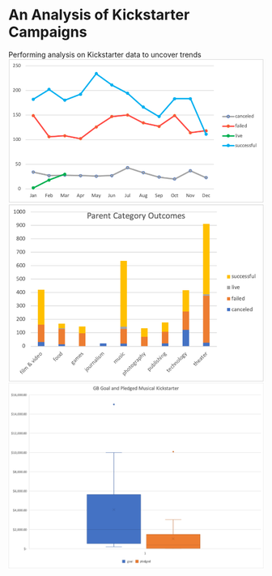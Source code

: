 # An Analysis of Kickstarter Campaigns
Performing analysis on Kickstarter data to uncover trends
![image_name](Line%20Chart%20of%20Outcomes%20by%20Month.png)
![image_name](Parent%20Category%20Outcomes%20Graph.png)
![image_name](GB_Goal_and_Pledged_Musical.png)

